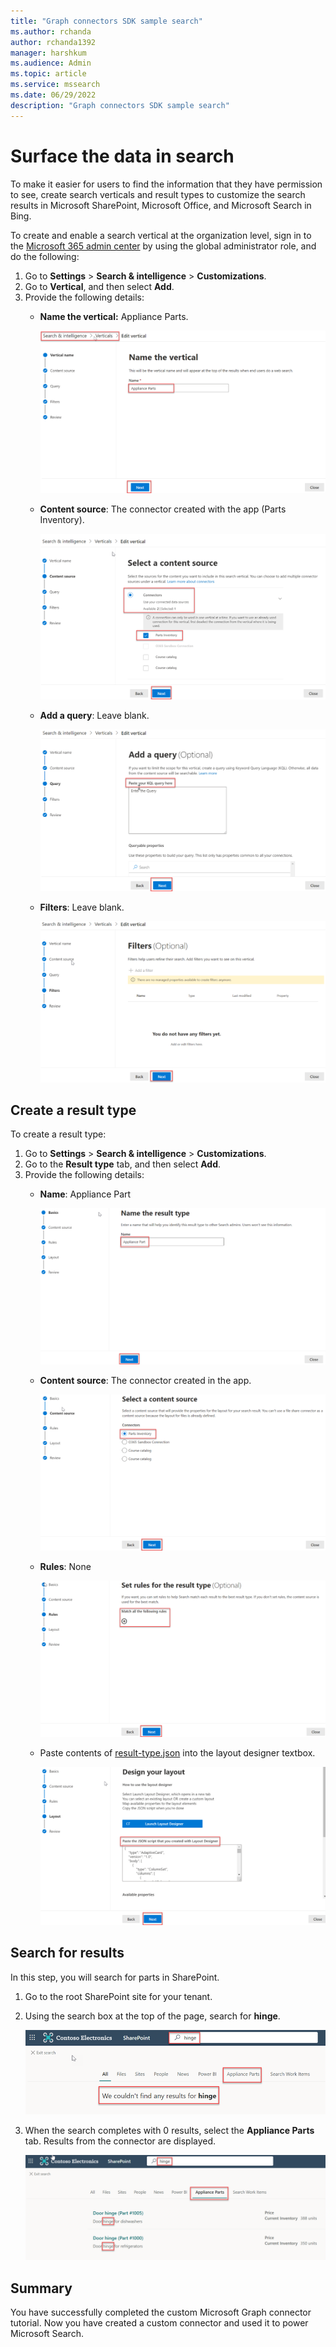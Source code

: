 ```yaml
---
title: "Graph connectors SDK sample search"
ms.author: rchanda
author: rchanda1392
manager: harshkum
ms.audience: Admin
ms.topic: article
ms.service: mssearch
ms.date: 06/29/2022
description: "Graph connectors SDK sample search"
---
```


# Surface the data in search

To make it easier for users to find the information that they have permission to see, create search verticals and result types to customize the search results in Microsoft SharePoint, Microsoft Office, and Microsoft Search in Bing.

To create and enable a search vertical at the organization level, sign in to the [Microsoft 365 admin center](https://admin.microsoft.com/) by using the global administrator role, and do the following:

1. Go to **Settings** > **Search & intelligence** > **Customizations**.
2. Go to **Vertical**, and then select **Add**.
3. Provide the following details:
   * **Name the vertical:** Appliance Parts.

     ![Screenshot of the "Name the vertical" section](media/connectors-sdk/build11.png)

   * **Content source**: The connector created with the app (Parts Inventory).

     ![Screenshot of the "Content source" section](media/connectors-sdk/build12.png)

   * **Add a query**: Leave blank.

     ![Screenshot of the "Add a query" section](media/connectors-sdk/build13.png)

   * **Filters**: Leave blank.

     ![Screenshot of the "Filters" section](media/connectors-sdk/build14.png)

## Create a result type

To create a result type:

1. Go to **Settings** > **Search & intelligence** > **Customizations**.
2. Go to the **Result type** tab, and then select **Add**.
3. Provide the following details:
   * **Name**: Appliance Part

     ![Screenshot of the "Name the result type" section](media/connectors-sdk/build15.png)

   * **Content source**: The connector created in the app.

     ![Screenshot of the "Select a content source" section](media/connectors-sdk/build16.png)

   * **Rules**: None

     ![Screenshot of the "Set rules" section](media/connectors-sdk/build17.png)

   * Paste contents of [result-type.json](https://github.com/microsoftgraph/msgraph-search-connector-sample/blob/master/result-type.json) into the layout designer textbox.

     ![Screenshot of the "Design layout" section](media/connectors-sdk/build18.png)

## Search for results

In this step, you will search for parts in SharePoint.

1. Go to the root SharePoint site for your tenant.
2. Using the search box at the top of the page, search for **hinge**.

   ![Example of search results for the word hinge on the Appliance Parts tab.](media/connectors-sdk/build19.png)

3. When the search completes with 0 results, select the **Appliance Parts** tab. Results from the connector are displayed.

   ![Example of search results for the word hinge with results showing on the Appliance Parts tab.](media/connectors-sdk/build20.png)

## Summary

You have successfully completed the custom Microsoft Graph connector tutorial. Now you have created a custom connector and used it to power Microsoft Search.

